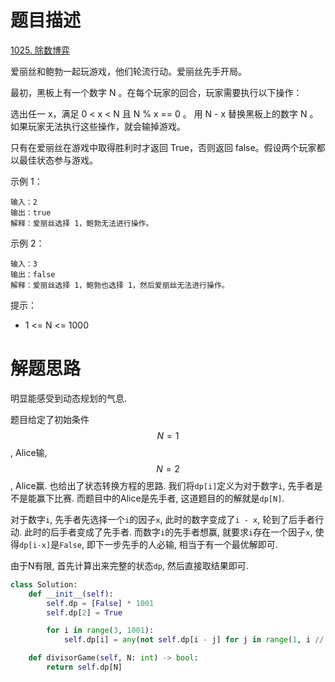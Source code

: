 # 题目描述

[1025. 除数博弈](https://leetcode-cn.com/problems/divisor-game/)

爱丽丝和鲍勃一起玩游戏，他们轮流行动。爱丽丝先手开局。

最初，黑板上有一个数字 N 。在每个玩家的回合，玩家需要执行以下操作：

选出任一 x，满足 0 < x < N 且 N % x == 0 。
用 N - x 替换黑板上的数字 N 。
如果玩家无法执行这些操作，就会输掉游戏。

只有在爱丽丝在游戏中取得胜利时才返回 True，否则返回 false。假设两个玩家都以最佳状态参与游戏。

示例 1：
```
输入：2
输出：true
解释：爱丽丝选择 1，鲍勃无法进行操作。
```

示例 2：
```
输入：3
输出：false
解释：爱丽丝选择 1，鲍勃也选择 1，然后爱丽丝无法进行操作。
```

提示：

- 1 <= N <= 1000

# 解题思路

明显能感受到动态规划的气息.

题目给定了初始条件$$N=1$$, Alice输, $$N=2$$, Alice赢. 也给出了状态转换方程的思路. 我们将`dp[i]`定义为对于数字`i`, 先手者是不是能赢下比赛. 而题目中的Alice是先手者, 这道题目的的解就是`dp[N]`.

对于数字`i`, 先手者先选择一个`i`的因子`x`, 此时的数字变成了`i - x`, 轮到了后手者行动. 此时的后手者变成了先手者. 而数字`i`的先手者想赢, 就要求`i`存在一个因子`x`, 使得`dp[i-x]`是`False`, 即下一步先手的人必输, 相当于有一个最优解即可.

由于N有限, 首先计算出来完整的状态`dp`, 然后直接取结果即可.

```python
class Solution:
    def __init__(self):
        self.dp = [False] * 1001
        self.dp[2] = True

        for i in range(3, 1001):
            self.dp[i] = any(not self.dp[i - j] for j in range(1, i // 2 + 1) if i % j == 0)

    def divisorGame(self, N: int) -> bool:
        return self.dp[N]
```
